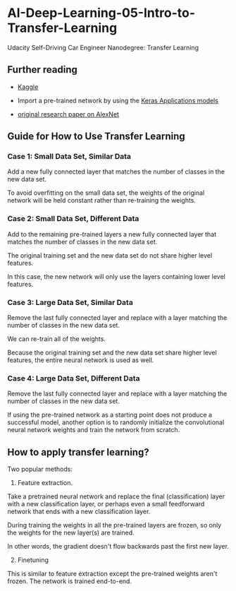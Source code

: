 # AI-Deep-Learning-05-Intro-to-Transfer-Learning
Udacity Self-Driving Car Engineer Nanodegree: Transfer Learning

## Further reading

- [Kaggle](https://www.kaggle.com/)

- Import a pre-trained network by using the [Keras Applications models](https://keras.io/applications/)

- [original research paper on AlexNet](https://papers.nips.cc/paper/4824-imagenet-classification-with-deep-convolutional-neural-networks.pdf)

## Guide for How to Use Transfer Learning

### Case 1: Small Data Set, Similar Data

Add a new fully connected layer that matches the number of classes in the new data set.

To avoid overfitting on the small data set, the weights of the original network will be held constant rather than re-training the weights. 

### Case 2: Small Data Set, Different Data

Add to the remaining pre-trained layers a new fully connected layer that matches the number of classes in the new data set.

The original training set and the new data set do not share higher level features. 

In this case, the new network will only use the layers containing lower level features.

### Case 3: Large Data Set, Similar Data

Remove the last fully connected layer and replace with a layer matching the number of classes in the new data set.

We can re-train all of the weights.

Because the original training set and the new data set share higher level features, the entire neural network is used as well.

### Case 4: Large Data Set, Different Data

Remove the last fully connected layer and replace with a layer matching the number of classes in the new data set.

If using the pre-trained network as a starting point does not produce a successful model, another option is to randomly initialize the convolutional neural network weights and train the network from scratch.

## How to apply transfer learning?

Two popular methods:

1. Feature extraction. 

Take a pretrained neural network and replace the final (classification) layer with a new classification layer, or perhaps even a small feedforward network that ends with a new classification layer. 

During training the weights in all the pre-trained layers are frozen, so only the weights for the new layer(s) are trained. 

In other words, the gradient doesn't flow backwards past the first new layer.

2. Finetuning

This is similar to feature extraction except the pre-trained weights aren't frozen. The network is trained end-to-end.
